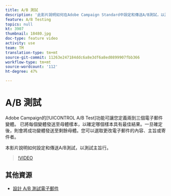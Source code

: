 ```yaml
---
title: A/B 測試
description: '此影片說明如何在Adobe Campaign Standard中設定和傳送A/B測試，以測試主旨行。 '
feature: A/B Testing
topics: null
kt: 3907
thumbnail: 18480.jpg
doc-type: feature video
activity: use
team: TM
translation-type: tm+mt
source-git-commit: 11263e247184ddc6a8e3df6a8ed0899907fbb366
workflow-type: tm+mt
source-wordcount: '112'
ht-degree: 47%

---
```



# A/B 測試

Adobe Campaign的[!UICONTROL A/B Test]功能可讓您定義兩到三個電子郵件變體。 已將每個變體發送至母體樣本，以確定哪個樣本具有最佳結果。一旦確定後，則會將成功變體發送至剩餘母體。您可以選取更改電子郵件的內容、主旨或寄件者。

本影片說明如何設定和傳送A/B測試，以測試主旨行。

>[!VIDEO](https://video.tv.adobe.com/v/18480?quality=12)

## 其他資源

* [設計 A/B 測試電子郵件](https://docs.adobe.com/help/en/campaign-standard/using/communication-channels/email-messages/designing-an-a-b-test-email.html)
